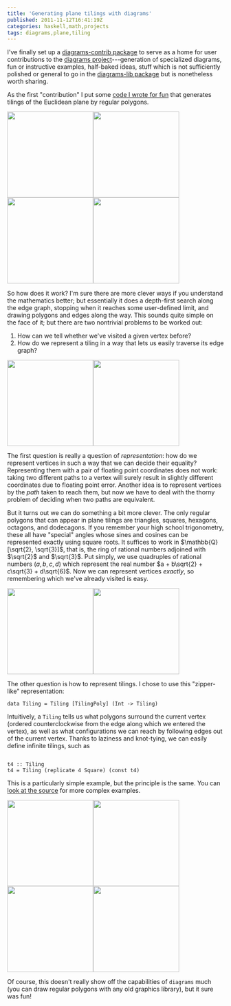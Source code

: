 ```yaml
---
title: 'Generating plane tilings with diagrams'
published: 2011-11-12T16:41:19Z
categories: haskell,math,projects
tags: diagrams,plane,tiling
---
```


I've finally set up a <a href="https://patch-tag.com/r/byorgey/diagrams-contrib/home">diagrams-contrib package</a> to serve as a home for user contributions to the <a href="http://projects.haskell.org/diagrams">diagrams project</a>---generation of specialized diagrams, fun or instructive examples, half-baked ideas, stuff which is not sufficiently polished or general to go in the <a href="http://hackage.haskell.org/package/diagrams-lib">diagrams-lib package</a> but is nonetheless worth sharing.

As the first "contribution" I put some <a href="https://patch-tag.com/r/byorgey/diagrams-contrib/snapshot/current/content/pretty/src/Diagrams/TwoD/Tilings.hs">code I wrote for fun</a> that generates tilings of the Euclidean plane by regular polygons.

<a href="http://byorgey.files.wordpress.com/2011/11/t3.png"><img src="http://byorgey.files.wordpress.com/2011/11/t3.png" alt="" title="t3" width="200" height="200" class="size-full wp-image-699" /></a><a href="http://byorgey.files.wordpress.com/2011/11/t4.png"><img src="http://byorgey.files.wordpress.com/2011/11/t4.png" alt="" title="t4" width="200" height="200" class="size-full wp-image-700" /></a><a href="http://byorgey.files.wordpress.com/2011/11/t33434.png"><img src="http://byorgey.files.wordpress.com/2011/11/t33434.png" alt="" title="t33434" width="200" height="200" class="size-full wp-image-710" /></a><a href="http://byorgey.files.wordpress.com/2011/11/t3636.png"><img src="http://byorgey.files.wordpress.com/2011/11/t3636.png" alt="" title="t3636" width="200" height="200" class="size-full wp-image-704" /></a>

<p>So how does it work?  I'm sure there are more clever ways if you understand the mathematics better; but essentially it does a depth-first search along the edge graph, stopping when it reaches some user-defined limit, and drawing polygons and edges along the way.  This sounds quite simple on the face of it; but there are two nontrivial problems to be worked out:</p>

<ol>
	<li>How can we tell whether we've visited a given vertex before?</li>
	<li>How do we represent a tiling in a way that lets us easily traverse its edge graph?</li>
</ol>

<a href="http://byorgey.files.wordpress.com/2011/11/t33344.png"><img src="http://byorgey.files.wordpress.com/2011/11/t33344.png" alt="" title="t33344" width="200" height="200" class="size-full wp-image-709" /></a><a href="http://byorgey.files.wordpress.com/2011/11/t488.png"><img src="http://byorgey.files.wordpress.com/2011/11/t488.png" alt="" title="t488" width="200" height="200" class="size-full wp-image-702" /></a>

The first question is really a question of <i>representation</i>: how do we represent vertices in such a way that we can decide their equality?  Representing them with a pair of floating point coordinates does not work: taking two different paths to a vertex will surely result in slightly different coordinates due to floating point error. Another idea is to represent vertices by the <i>path</i> taken to reach them, but now we have to deal with the thorny problem of deciding when two paths are equivalent.

But it turns out we can do something a bit more clever. The only regular polygons that can appear in plane tilings are triangles, squares, hexagons, octagons, and dodecagons.  If you remember your high school trigonometry, these all have "special" angles whose sines and cosines can be represented exactly using square roots.  It suffices to work in $\mathbb{Q}[\sqrt{2}, \sqrt{3}]$, that is, the ring of rational numbers adjoined with $\sqrt{2}$ and $\sqrt{3}$.  Put simply, we use quadruples of rational numbers $(a,b,c,d)$ which represent the real number $a + b\sqrt{2} + c\sqrt{3} + d\sqrt{6}$.  Now we can represent vertices <i>exactly</i>, so remembering which we've already visited is easy.

<a href="http://byorgey.files.wordpress.com/2011/11/t33336r.png"><img src="http://byorgey.files.wordpress.com/2011/11/t33336r.png" alt="" title="t33336R" width="200" height="200" class="alignnone size-full wp-image-708" /></a><a href="http://byorgey.files.wordpress.com/2011/11/t33336l.png"><img src="http://byorgey.files.wordpress.com/2011/11/t33336l.png" alt="" title="t33336L" width="200" height="200" class="alignnone size-full wp-image-707" /></a>

The other question is how to represent tilings.  I chose to use this "zipper-like" representation:

<pre><code>data Tiling = Tiling [TilingPoly] (Int -&gt; Tiling)</code></pre>

Intuitively, a <code>Tiling</code> tells us what polygons surround the current vertex (ordered counterclockwise from the edge along which we entered the vertex), as well as what configurations we can reach by following edges out of the current vertex.  Thanks to laziness and knot-tying, we can easily define infinite tilings, such as

<pre><code>
t4 :: Tiling
t4 = Tiling (replicate 4 Square) (const t4)
</code></pre>

This is a particularly simple example, but the principle is the same.  You can <a href="https://patch-tag.com/r/byorgey/diagrams-contrib/snapshot/current/content/pretty/src/Diagrams/TwoD/Tilings.hs">look at the source</a> for more complex examples.

<a href="http://byorgey.files.wordpress.com/2011/11/t31212.png"><img src="http://byorgey.files.wordpress.com/2011/11/t31212.png" alt="" title="t31212" width="200" height="200" class="alignnone size-full wp-image-706" /></a><a href="http://byorgey.files.wordpress.com/2011/11/t4612.png"><img src="http://byorgey.files.wordpress.com/2011/11/t4612.png" alt="" title="t4612" width="200" height="200" class="alignnone size-full wp-image-705" /></a><a href="http://byorgey.files.wordpress.com/2011/11/t3464.png"><img src="http://byorgey.files.wordpress.com/2011/11/t3464.png" alt="" title="t3464" width="200" height="200" class="alignnone size-full wp-image-703" /></a><a href="http://byorgey.files.wordpress.com/2011/11/t6.png"><img src="http://byorgey.files.wordpress.com/2011/11/t6.png" alt="" title="t6" width="200" height="200" class="alignnone size-full wp-image-701" /></a>

Of course, this doesn't really show off the capabilities of <code>diagrams</code> much (you can draw regular polygons with any old graphics library), but it sure was fun!




